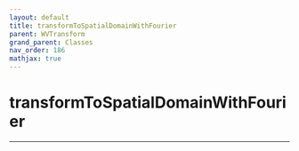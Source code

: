 ```yaml
---
layout: default
title: transformToSpatialDomainWithFourier
parent: WVTransform
grand_parent: Classes
nav_order: 186
mathjax: true
---
```


#  transformToSpatialDomainWithFourier




---

